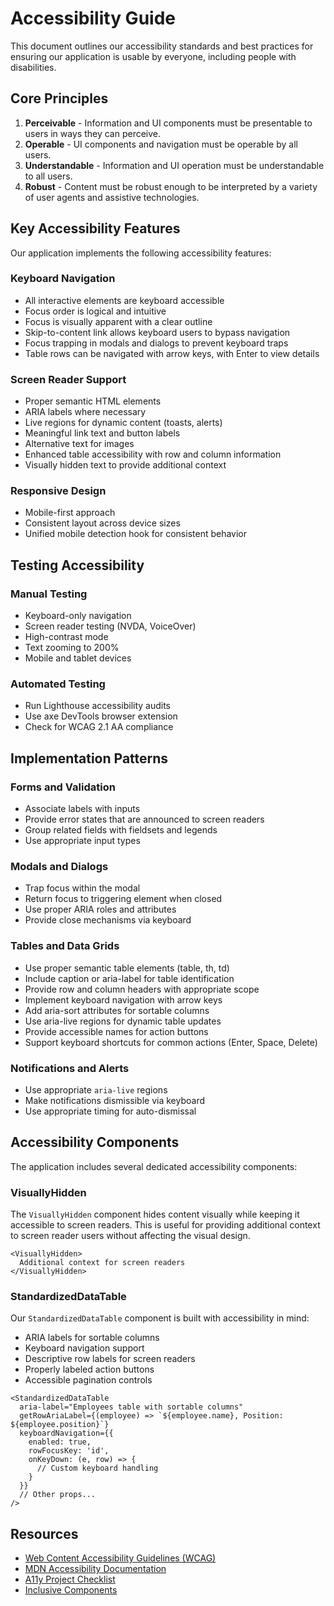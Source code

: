 # Accessibility Guide

This document outlines our accessibility standards and best practices for ensuring our application is usable by everyone, including people with disabilities.

## Core Principles

1. **Perceivable** - Information and UI components must be presentable to users in ways they can perceive.
2. **Operable** - UI components and navigation must be operable by all users.
3. **Understandable** - Information and UI operation must be understandable to all users.
4. **Robust** - Content must be robust enough to be interpreted by a variety of user agents and assistive technologies.

## Key Accessibility Features

Our application implements the following accessibility features:

### Keyboard Navigation

- All interactive elements are keyboard accessible
- Focus order is logical and intuitive
- Focus is visually apparent with a clear outline
- Skip-to-content link allows keyboard users to bypass navigation
- Focus trapping in modals and dialogs to prevent keyboard traps
- Table rows can be navigated with arrow keys, with Enter to view details

### Screen Reader Support

- Proper semantic HTML elements
- ARIA labels where necessary
- Live regions for dynamic content (toasts, alerts)
- Meaningful link text and button labels
- Alternative text for images
- Enhanced table accessibility with row and column information
- Visually hidden text to provide additional context

### Responsive Design

- Mobile-first approach
- Consistent layout across device sizes
- Unified mobile detection hook for consistent behavior

## Testing Accessibility

### Manual Testing

- Keyboard-only navigation
- Screen reader testing (NVDA, VoiceOver)
- High-contrast mode
- Text zooming to 200%
- Mobile and tablet devices

### Automated Testing

- Run Lighthouse accessibility audits
- Use axe DevTools browser extension
- Check for WCAG 2.1 AA compliance

## Implementation Patterns

### Forms and Validation

- Associate labels with inputs
- Provide error states that are announced to screen readers
- Group related fields with fieldsets and legends
- Use appropriate input types

### Modals and Dialogs

- Trap focus within the modal
- Return focus to triggering element when closed
- Use proper ARIA roles and attributes
- Provide close mechanisms via keyboard

### Tables and Data Grids

- Use proper semantic table elements (table, th, td)
- Include caption or aria-label for table identification
- Provide row and column headers with appropriate scope
- Implement keyboard navigation with arrow keys
- Add aria-sort attributes for sortable columns
- Use aria-live regions for dynamic table updates
- Provide accessible names for action buttons
- Support keyboard shortcuts for common actions (Enter, Space, Delete)

### Notifications and Alerts

- Use appropriate `aria-live` regions
- Make notifications dismissible via keyboard
- Use appropriate timing for auto-dismissal

## Accessibility Components

The application includes several dedicated accessibility components:

### VisuallyHidden

The `VisuallyHidden` component hides content visually while keeping it accessible to screen readers. This is useful for providing additional context to screen reader users without affecting the visual design.

```tsx
<VisuallyHidden>
  Additional context for screen readers
</VisuallyHidden>
```

### StandardizedDataTable

Our `StandardizedDataTable` component is built with accessibility in mind:

- ARIA labels for sortable columns
- Keyboard navigation support
- Descriptive row labels for screen readers
- Properly labeled action buttons
- Accessible pagination controls

```tsx
<StandardizedDataTable
  aria-label="Employees table with sortable columns"
  getRowAriaLabel={(employee) => `${employee.name}, Position: ${employee.position}`}
  keyboardNavigation={{
    enabled: true,
    rowFocusKey: 'id',
    onKeyDown: (e, row) => {
      // Custom keyboard handling
    }
  }}
  // Other props...
/>
```

## Resources

- [Web Content Accessibility Guidelines (WCAG)](https://www.w3.org/WAI/standards-guidelines/wcag/)
- [MDN Accessibility Documentation](https://developer.mozilla.org/en-US/docs/Web/Accessibility)
- [A11y Project Checklist](https://www.a11yproject.com/checklist/)
- [Inclusive Components](https://inclusive-components.design/) 